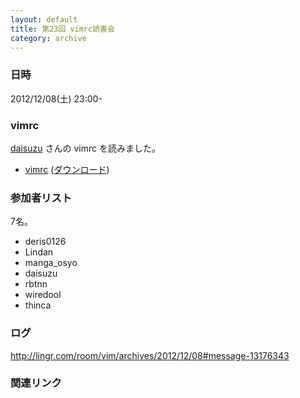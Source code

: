 ```yaml
---
layout: default
title: 第23回 vimrc読書会
category: archive
---
```


### 日時
2012/12/08(土) 23:00-

### vimrc
[daisuzu](https://github.com/daisuzu) さんの vimrc を読みました。

- [vimrc](https://github.com/daisuzu/dotvim/blob/4e50bc5ec2b4a77f78f97f3c0cada8b08dff1031/.vimrc) ([ダウンロード](https://raw.github.com/daisuzu/dotvim/4e50bc5ec2b4a77f78f97f3c0cada8b08dff1031/.vimrc))


### 参加者リスト

7名。

- deris0126
- Lindan
- manga_osyo
- daisuzu
- rbtnn
- wiredool
- thinca


### ログ
<http://lingr.com/room/vim/archives/2012/12/08#message-13176343>

### 関連リンク

